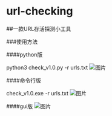 # url-checking
##一款URL存活探测小工具

###使用方法

####python版

python3 check_v1.0.py -r urls.txt
![图片](https://github.com/user-attachments/assets/afc93ecf-4584-4176-8fac-d020ca019f9d)


####命令行版

check_v1.0.exe -r urls.txt
![图片](https://github.com/user-attachments/assets/1ad59250-ba30-4ce5-83a7-8f27b9237f43)


####gui版
![图片](https://github.com/user-attachments/assets/4fbb2511-5583-466d-be3b-f5722284c396)
